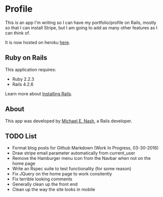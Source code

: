 Profile
================

This is an app I'm writing so I can have my portfolio/profile on Rails, mostly
so that I can install
Stripe, but I am going to add as many other features as I can think of.

It is now hosted on heroku [here](http://mnashprofile.herokuapp.com).

Ruby on Rails
-------------

This application requires:

-   Ruby 2.2.3
-   Rails 4.2.6

Learn more about [Installing Rails](http://railsapps.github.io/installing-rails.html).

About
-----

This app was developed by
[Michael E. Nash](http://utumno86.github.io),
a Rails developer.

TODO List
---------

-   Format blog posts for Github Markdown (Work In Progress, 03-30-2016)
-   Draw stripe email parameter automatically from current_user
-   Remove the Hamburger menu icon from the Navbar when not on the home page
-   Write an Rspec suite to test functionality (for some reason)
-   Fix JQuery on the home page to work consitently
-   Fix terrible looking comments
-   Generally clean up the front end
-   Clean up the way the site looks in mobile
